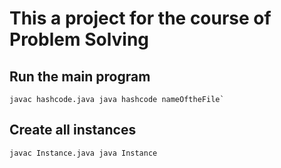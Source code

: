 # This a project for the course of Problem Solving

## Run the main program
``
javac hashcode.java
java hashcode nameOftheFile`
``

## Create all instances
``
javac Instance.java
java Instance
``